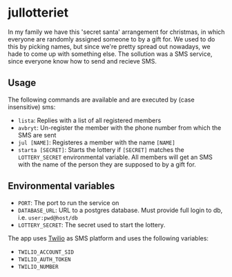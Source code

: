 # jullotteriet

In my family we have this 'secret santa' arrangement for christmas, in which everyone are randomly assigned someone to by a gift for. We used to do this by picking names, but since we're pretty spread out nowadays, we hade to come up with something else. The sollution was a SMS service, since everyone know how to send and recieve SMS.

## Usage
The following commands are available and are executed by (case insensitive) sms:
 * `lista`: Replies with a list of all registered members
 * `avbryt`: Un-register the member with the phone number from which the SMS are sent
 * `jul [NAME]`: Registeres a member with the name `[NAME]`
 * `starta [SECRET]`: Starts the lottery if `[SECRET]` matches the `LOTTERY_SECRET` environmental variable. All members will get an SMS with the name of the person they are supposed to by a gift for.
	
## Environmental variables

 * `PORT`: The port to run the service on
 * `DATABASE_URL`: URL to a postgres database. Must provide full login to db, i.e. `user:pwd@host/db`
 * `LOTTERY_SECRET`: The secret used to start the lottery.

The app uses [Twilio](www.twilio.com) as SMS platform and uses the following variables:
 
 * `TWILIO_ACCOUNT_SID`
 * `TWILIO_AUTH_TOKEN`
 * `TWILIO_NUMBER`

